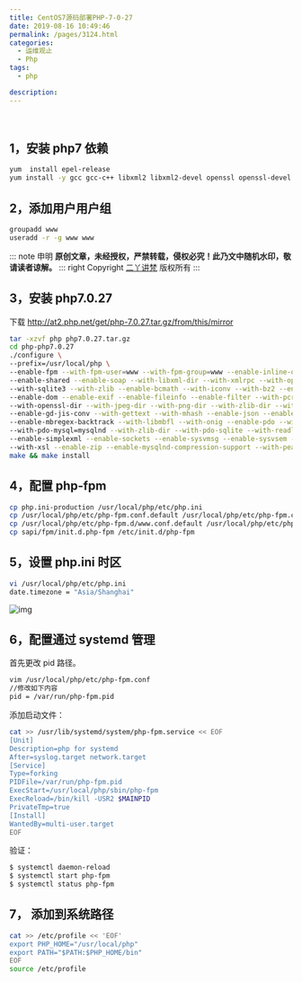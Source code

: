 ```yaml
---
title: CentOS7源码部署PHP-7-0-27
date: 2019-08-16 10:49:46
permalink: /pages/3124.html
categories:
  - 运维观止
  - Php
tags:
  - php

description:
---
```


<br><ArticleTopAd></ArticleTopAd>


## 1，安装 php7 依赖



```sh
yum  install epel-release
yum install -y gcc gcc-c++ libxml2 libxml2-devel openssl openssl-devel bzip2 bzip2-devel libcurl libcurl-devel libjpeg libjpeg-devel libpng libpng-devel freetype freetype-devel gmp gmp-devel libmcrypt libmcrypt-devel readline readline-devel libxslt libxslt-devel pcre-devel autoconf librabbitmq librabbitmq-devel libmcrypt libmcrypt-devel
```



## 2，添加用户用户组



```sh
groupadd www
useradd -r -g www www
```

::: note 申明
**原创文章<Badge text='eryajf' />，未经授权，严禁转载，侵权必究！此乃文中随机水印，敬请读者谅解。**
::: right
Copyright  [二丫讲梵](https://wiki.eryajf.net) 版权所有
:::

## 3，安装 php7.0.27



下载 http://at2.php.net/get/php-7.0.27.tar.gz/from/this/mirror



```sh
tar -xzvf php php7.0.27.tar.gz
cd php-php7.0.27
./configure \
--prefix=/usr/local/php \
--enable-fpm --with-fpm-user=www --with-fpm-group=www --enable-inline-optimization --disable-rpath \
--enable-shared --enable-soap --with-libxml-dir --with-xmlrpc --with-openssl --with-mhash --with-pcre-regex \
--with-sqlite3 --with-zlib --enable-bcmath --with-iconv --with-bz2 --enable-calendar --with-curl --with-cdb \
--enable-dom --enable-exif --enable-fileinfo --enable-filter --with-pcre-dir --enable-ftp --with-gd \
--with-openssl-dir --with-jpeg-dir --with-png-dir --with-zlib-dir --with-freetype-dir --with-gmp \
--enable-gd-jis-conv --with-gettext --with-mhash --enable-json --enable-mbstring --enable-mbregex \
--enable-mbregex-backtrack --with-libmbfl --with-onig --enable-pdo --with-mysqli=mysqlnd \
--with-pdo-mysql=mysqlnd --with-zlib-dir --with-pdo-sqlite --with-readline --enable-session --enable-shmop \
--enable-simplexml --enable-sockets --enable-sysvmsg --enable-sysvsem --enable-sysvshm --enable-wddx \
--with-xsl --enable-zip --enable-mysqlnd-compression-support --with-pear --disable-debug --enable-pcntl
make && make install
```



## 4，配置 php-fpm



```sh
cp php.ini-production /usr/local/php/etc/php.ini
cp /usr/local/php/etc/php-fpm.conf.default /usr/local/php/etc/php-fpm.conf
cp /usr/local/php/etc/php-fpm.d/www.conf.default /usr/local/php/etc/php-fpm.d/www.conf
cp sapi/fpm/init.d.php-fpm /etc/init.d/php-fpm
```



## 5，设置 php.ini 时区



```sh
vi /usr/local/php/etc/php.ini
date.timezone = "Asia/Shanghai"
```





![img](http://t.eryajf.net/imgs/2021/09/e9ecfc5e2eca5d0a.jpg)





## 6，配置通过 systemd 管理



首先更改 pid 路径。



```sh
vim /usr/local/php/etc/php-fpm.conf
//修改如下内容
pid = /var/run/php-fpm.pid
```



添加启动文件：



```sh
cat >> /usr/lib/systemd/system/php-fpm.service << EOF
[Unit]
Description=php for systemd
After=syslog.target network.target
[Service]
Type=forking
PIDFile=/var/run/php-fpm.pid
ExecStart=/usr/local/php/sbin/php-fpm
ExecReload=/bin/kill -USR2 $MAINPID
PrivateTmp=true
[Install]
WantedBy=multi-user.target
EOF
```



验证：



```sh
$ systemctl daemon-reload
$ systemctl start php-fpm
$ systemctl status php-fpm
```



## 7， 添加到系统路径



```sh
cat >> /etc/profile << 'EOF'
export PHP_HOME="/usr/local/php"
export PATH="$PATH:$PHP_HOME/bin"
EOF
source /etc/profile
```


<br><ArticleTopAd></ArticleTopAd>

